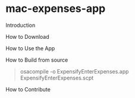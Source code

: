 # mac-expenses-app

Introduction



How to Download



How to Use the App



How to Build from source



> osacompile -o ExpensifyEnterExpenses.app ExpensifyEnterExpenses.scpt



How to Contribute

